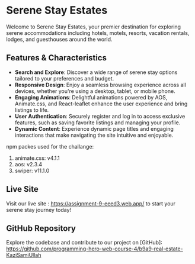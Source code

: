 # Serene Stay Estates

Welcome to Serene Stay Estates, your premier destination for exploring serene accommodations including hotels, motels, resorts, vacation rentals, lodges, and guesthouses around the world.

## Features & Characteristics

- **Search and Explore**: Discover a wide range of serene stay options tailored to your preferences and budget.
- **Responsive Design**: Enjoy a seamless browsing experience across all devices, whether you're using a desktop, tablet, or mobile phone.
- **Engaging Animations**: Delightful animations powered by AOS, Animate.css, and React-leaflet enhance the user experience and bring listings to life.
- **User Authentication**: Securely register and log in to access exclusive features, such as saving favorite listings and managing your profile.
- **Dynamic Content**: Experience dynamic page titles and engaging interactions that make navigating the site intuitive and enjoyable.

npm packes used for the challange:
1.	animate.css: v4.1.1
2.	aos: v2.3.4
3.	swiper: v11.1.0



## Live Site

Visit our live site : https://assignment-9-eeed3.web.app/
to start your serene stay journey today!

## GitHub Repository

Explore the codebase and contribute to our project on [GitHub]: https://github.com/programming-hero-web-course-4/b9a9-real-estate-KaziSamiUllah
